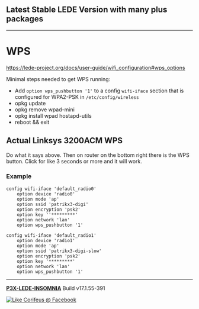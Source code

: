[//]: #@corifeus-header

## Latest Stable LEDE Version with many plus packages

---
                        
[//]: #@corifeus-header:end
# WPS

https://lede-project.org/docs/user-guide/wifi_configuration#wps_options

Minimal steps needed to get WPS running:

* Add ```option wps_pushbutton '1'``` to a config ```wifi-iface``` section that is configured for WPA2-PSK in ```/etc/config/wireless```
* opkg update
* opkg remove wpad-mini
* opkg install wpad hostapd-utils
* reboot && exit

## Actual Linksys 3200ACM WPS

Do what it says above. Then on router on the bottom right there is the WPS button. Click for like 3 seconds or more and it will work.

### Example

```text
config wifi-iface 'default_radio0'
    option device 'radio0'
    option mode 'ap'
    option ssid 'patrikx3-digi'
    option encryption 'psk2'
    option key ''*********'
    option network 'lan'
    option wps_pushbutton '1'
    
config wifi-iface 'default_radio1'
    option device 'radio1'
    option mode 'ap'
    option ssid 'patrikx3-digi-slow'
    option encryption 'psk2'
    option key '*********'
    option network 'lan'
    option wps_pushbutton '1'
```



[//]: #@corifeus-footer

---

[**P3X-LEDE-INSOMNIA**](https://pages.corifeus.com/lede-insomnia) Build v17.1.55-391 

[![Like Corifeus @ Facebook](https://img.shields.io/badge/LIKE-Corifeus-3b5998.svg)](https://www.facebook.com/corifeus.software) 
 

[//]: #@corifeus-footer:end